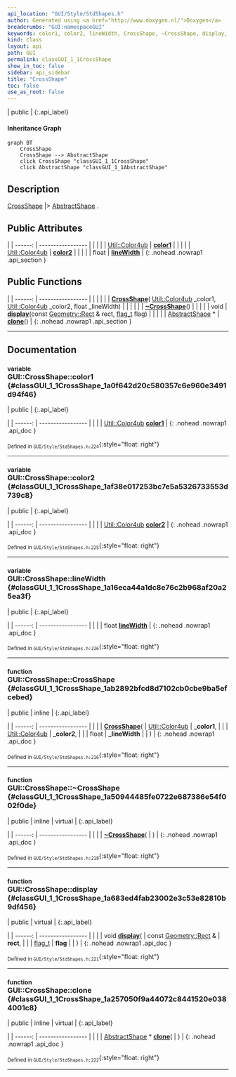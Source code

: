 ```yaml
---
api_location: "GUI/Style/StdShapes.h"
author: Generated using <a href="http://www.doxygen.nl/">Doxygen</a>
breadcrumbs: "GUI:namespaceGUI"
keywords: color1, color2, lineWidth, CrossShape, ~CrossShape, display, clone
kind: class
layout: api
path: GUI
permalink: classGUI_1_1CrossShape
show_in_toc: false
sidebar: api_sidebar
title: "CrossShape"
toc: false
use_as_root: false
---
```


| public |
{:.api_label}

#### Inheritance Graph

```mermaid
graph BT
	CrossShape
	CrossShape --> AbstractShape
	click CrossShape "classGUI_1_1CrossShape"
	click AbstractShape "classGUI_1_1AbstractShape"
```

## Description

[CrossShape](classGUI_1_1CrossShape) |> [AbstractShape](classGUI_1_1AbstractShape) .



## Public Attributes

|
| ------: | ----------------- |
|  | |
| [Util::Color4ub](classUtil_1_1Color4ub) | **[color1](#classGUI_1_1CrossShape_1a0f642d20c580357c6e960e3491d94f46)**  |
|  | |
| [Util::Color4ub](classUtil_1_1Color4ub) | **[color2](#classGUI_1_1CrossShape_1af38e017253bc7e5a5326733553d739c8)**  |
|  | |
| float | **[lineWidth](#classGUI_1_1CrossShape_1a16eca44a1dc8e76c2b968af20a25ea3f)**  |
{: .nohead .nowrap1 .api_section }


## Public Functions

|
| ------: | ----------------- |
|  | |
|  | **[CrossShape](#classGUI_1_1CrossShape_1ab2892bfcd8d7102cb0cbe9ba5efcebed)**( [Util::Color4ub](classUtil_1_1Color4ub)  _color1,  [Util::Color4ub](classUtil_1_1Color4ub)  _color2, float _lineWidth) |
|  | |
|  | **[~CrossShape](#classGUI_1_1CrossShape_1a50944485fe0722e687386e54f002f0de)**() |
|  | |
| void | **[display](#classGUI_1_1CrossShape_1a683ed4fab23002e3c53e82810b9df456)**(const [Geometry::Rect](namespaceGeometry#namespaceGeometry_1acedeea2f6bddd99f077df6f73901a875) & rect,  [flag_t](classGUI_1_1AbstractShape#classGUI_1_1AbstractShape_1a30ae7217ac48efbb16cf6053706fead5)  flag) |
|  | |
| [AbstractShape](classGUI_1_1AbstractShape) * | **[clone](#classGUI_1_1CrossShape_1a257050f9a44072c8441520e0384001c8)**() |
{: .nohead .nowrap1 .api_section }


-------------------------------------------------------------------

## Documentation

### <small>variable</small><br/> GUI::CrossShape::color1 {#classGUI_1_1CrossShape_1a0f642d20c580357c6e960e3491d94f46}

| public |
{:.api_label}

|
| ------: | ----------------- |
|  |
| [Util::Color4ub](classUtil_1_1Color4ub) **[color1](#classGUI_1_1CrossShape_1a0f642d20c580357c6e960e3491d94f46)**  |
{: .nohead .nowrap1 .api_doc }





<sub>Defined in `GUI/Style/StdShapes.h:224`</sub>{:style="float: right"}

-------------------------------------------------------------------

### <small>variable</small><br/> GUI::CrossShape::color2 {#classGUI_1_1CrossShape_1af38e017253bc7e5a5326733553d739c8}

| public |
{:.api_label}

|
| ------: | ----------------- |
|  |
| [Util::Color4ub](classUtil_1_1Color4ub) **[color2](#classGUI_1_1CrossShape_1af38e017253bc7e5a5326733553d739c8)**  |
{: .nohead .nowrap1 .api_doc }





<sub>Defined in `GUI/Style/StdShapes.h:225`</sub>{:style="float: right"}

-------------------------------------------------------------------

### <small>variable</small><br/> GUI::CrossShape::lineWidth {#classGUI_1_1CrossShape_1a16eca44a1dc8e76c2b968af20a25ea3f}

| public |
{:.api_label}

|
| ------: | ----------------- |
|  |
| float **[lineWidth](#classGUI_1_1CrossShape_1a16eca44a1dc8e76c2b968af20a25ea3f)**  |
{: .nohead .nowrap1 .api_doc }





<sub>Defined in `GUI/Style/StdShapes.h:226`</sub>{:style="float: right"}

-------------------------------------------------------------------

### <small>function</small><br/> GUI::CrossShape::CrossShape {#classGUI_1_1CrossShape_1ab2892bfcd8d7102cb0cbe9ba5efcebed}

| public | inline |
{:.api_label}

|
| ------: | ----------------- |
|  |
|  **[CrossShape](#classGUI_1_1CrossShape_1ab2892bfcd8d7102cb0cbe9ba5efcebed)**( |  [Util::Color4ub](classUtil_1_1Color4ub)  | **_color1**, |
| |  [Util::Color4ub](classUtil_1_1Color4ub)  | **_color2**, |
| | float | **_lineWidth** |
|   ) |
{: .nohead .nowrap1 .api_doc }





<sub>Defined in `GUI/Style/StdShapes.h:216`</sub>{:style="float: right"}

-------------------------------------------------------------------

### <small>function</small><br/> GUI::CrossShape::~CrossShape {#classGUI_1_1CrossShape_1a50944485fe0722e687386e54f002f0de}

| public | inline | virtual |
{:.api_label}

|
| ------: | ----------------- |
|  |
|  **[~CrossShape](#classGUI_1_1CrossShape_1a50944485fe0722e687386e54f002f0de)**( |  ) |
{: .nohead .nowrap1 .api_doc }





<sub>Defined in `GUI/Style/StdShapes.h:218`</sub>{:style="float: right"}

-------------------------------------------------------------------

### <small>function</small><br/> GUI::CrossShape::display {#classGUI_1_1CrossShape_1a683ed4fab23002e3c53e82810b9df456}

| public | virtual |
{:.api_label}

|
| ------: | ----------------- |
|  |
| void **[display](#classGUI_1_1CrossShape_1a683ed4fab23002e3c53e82810b9df456)**( | const [Geometry::Rect](namespaceGeometry#namespaceGeometry_1acedeea2f6bddd99f077df6f73901a875) & | **rect**, |
| |  [flag_t](classGUI_1_1AbstractShape#classGUI_1_1AbstractShape_1a30ae7217ac48efbb16cf6053706fead5)  | **flag** |
|   ) |
{: .nohead .nowrap1 .api_doc }





<sub>Defined in `GUI/Style/StdShapes.h:221`</sub>{:style="float: right"}

-------------------------------------------------------------------

### <small>function</small><br/> GUI::CrossShape::clone {#classGUI_1_1CrossShape_1a257050f9a44072c8441520e0384001c8}

| public | inline | virtual |
{:.api_label}

|
| ------: | ----------------- |
|  |
| [AbstractShape](classGUI_1_1AbstractShape) * **[clone](#classGUI_1_1CrossShape_1a257050f9a44072c8441520e0384001c8)**( |  ) |
{: .nohead .nowrap1 .api_doc }





<sub>Defined in `GUI/Style/StdShapes.h:222`</sub>{:style="float: right"}

-------------------------------------------------------------------

